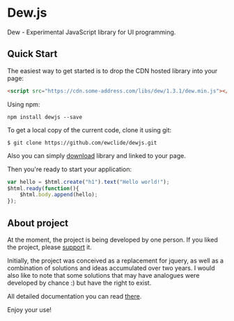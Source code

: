 
# **Dew.js**

Dew - Experimental JavaScript library for UI programming.

## Quick Start

The easiest way to get started is to drop the CDN hosted library into your page:

```html
<script src="https://cdn.some-address.com/libs/dew/1.3.1/dew.min.js"></script>
```

Using npm:

	npm install dewjs --save

To get a local copy of the current code, clone it using git:

	$ git clone https://github.com/ewclide/dewjs.git

Also you can simply [download][1] library and linked to your page.

Then you're ready to start your application:

```js
var hello = $html.create("h1").text("Hello world!");
$html.ready(function(){
	$html.body.append(hello);
});
```

## About project

At the moment, the project is being developed by one person. If you liked the project, please [support][2] it.  

Initially, the project was conceived as a replacement for jquery, as well as a combination of solutions and ideas accumulated over two years. I would also like to note that some solutions that may have analogues were developed by chance :) but have the right to exist.

All detailed documentation you can read [there][3].

Enjoy your use!

[1]: http://dew.ewclide.ru/download       "download"
[2]: http://dew.ewclide.ru/support        "support"
[3]: http://dew.ewclide.ru/documentation  "documentation"